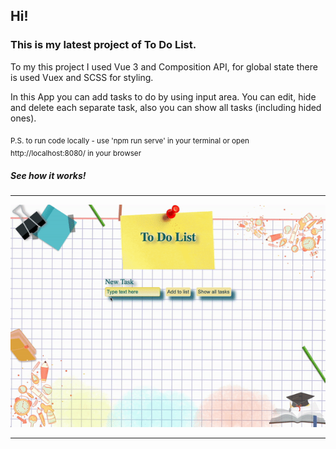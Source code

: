 ## Hi!
### This is my latest project of To Do List.

<p> To my this project I used Vue 3 and Composition API, for global state there is used Vuex and SCSS for styling.</p>
<p>In this App you can add tasks to do by using input area. You can edit, hide and delete each separate task, also you can show all tasks (including hided ones).</p>

<sub>P.S. to run code locally - use 'npm run serve' in your terminal or open http://localhost:8080/ in your browser</sub>

<h5>
See how it works!
</h5>
<hr>
<img src="./src/assets/toDoList.gif" alt="To Do List" />
<hr>
